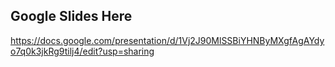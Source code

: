 ## Google Slides Here 
https://docs.google.com/presentation/d/1Vj2J90MlSSBiYHNByMXgfAgAYdyo7q0k3jkRg9tilj4/edit?usp=sharing
